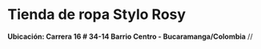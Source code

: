 <!DOCTYPE html>
<html>
  <head>
    <meta charset="utf-8" />
	  <title>Stylo Rosy</title>
	<script>
	let nombre = ""
	nombre = prompt("¿Cuál es tu nombre?")
	nombre = prompt("Que buscas " + nombre)
	</script>
</head>
<body>
	<h1>Tienda de ropa Stylo Rosy</h1>
	<strong>Ubicación: Carrera 16 # 34-14 Barrio Centro - Bucaramanga/Colombia</strong>
  //
</body>
</html>
